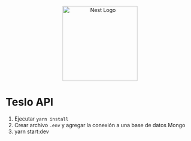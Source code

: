 <p align="center">
  <a href="http://nestjs.com/" target="blank"><img src="https://nestjs.com/img/logo-small.svg" width="200" alt="Nest Logo" /></a>
</p>

# Teslo API

1. Ejecutar `yarn install`
2. Crear archivo `.env` y agregar la conexión a una base de datos Mongo
3. yarn start:dev
